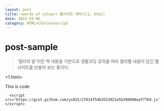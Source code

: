 ```yaml
---
layout: post
title: <words of colour> 웹사이트 제작기[1. html]
date: 2022-03-06 
category: HTML+CSS+Javascript
---
```

# post-sample
  
> '컬러의 말'이란 책 내용을 기반으로 생활코딩 강의를 따라 컬러별 내용이 담긴 웹사이트를 만들어 보는 중이다.


<1.html>

This is code
```
  <script src="https://gist.github.com/ys815/27614f54b3533921e5b396998eaf77b9.js"></script>
```

